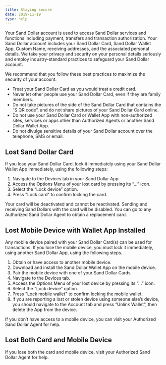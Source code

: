 ```yaml
---
title: Staying secure
date: 2019-11-19
type: help
---
```


Your Sand Dollar account is used to access Sand Dollar services and functions including payment, transfers and transaction authorization. Your Sand Dollar account includes your Sand Dollar Card, Sand Dollar Wallet App, Custom Name, receiving addresses, and the associated personal details. We take your privacy and security on your personal details seriously and employ industry-standard practices to safeguard your Sand Dollar account.

We recommend that you follow these best practices to maximize the security of your account.

- Treat your Sand Dollar Card as you would treat a credit card.
- Never let other people use your Sand Dollar Card, even if they are family members.
- Do not take pictures of the side of the Sand Dollar Card that contains the “S QR code”, and do not share pictures of your Sand Dollar Card online.
- Do not use your Sand Dollar Card or Wallet App with non-authorized sites, services or apps other than Authorized Agents or another Sand Dollar Wallet App.
- Do not divulge sensitive details of your Sand Dollar account over the telephone, SMS or email.

## Lost Sand Dollar Card

If you lose your Sand Dollar Card, lock it immediately using your Sand Dollar Wallet App immediately, using the following steps:

1. Navigate to the Devices tab in your Sand Dollar App.
2. Access the Options Menu of your lost card by pressing its “…” icon.
3. Select the “Lock device” option.
4. Press "Lock card" to confirm locking the card.

Your card will be deactivated and cannot be reactivated. Sending and receiving Sand Dollars with the card will be disabled. You can go to any Authorized Sand Dollar Agent to obtain a replacement card.

## Lost Mobile Device with Wallet App Installed

Any mobile device paired with your Sand Dollar Card(s) can be used for transactions. If you lose the mobile device, you must lock it immediately, using another Sand Dollar App, using the following steps.

1. Obtain or have access to another mobile device.
2. Download and install the Sand Dollar Wallet App on the mobile device.
3. Pair the mobile device with one of your Sand Dollar Cards.
4. Navigate to the Devices tab.
5. Access the Options Menu of your lost device by pressing its “…” icon.
6. Select the “Lock device” option.
7. Press "Lock mobile wallet" to confirm locking the mobile wallet.
8. If you are reporting a lost or stolen device using someone else’s device, you should navigate to the Account tab and press ”Unlink Wallet”, then delete the App from the device.

If you don’t have access to a mobile device, you can visit your Authorized Sand Dollar Agent for help.

## Lost Both Card and Mobile Device

If you lose both the card and mobile device, visit your Authorized Sand Dollar Agent for help.
